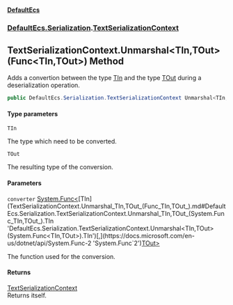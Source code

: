#### [DefaultEcs](DefaultEcs.md 'DefaultEcs')
### [DefaultEcs.Serialization](DefaultEcs.md#DefaultEcs.Serialization 'DefaultEcs.Serialization').[TextSerializationContext](TextSerializationContext.md 'DefaultEcs.Serialization.TextSerializationContext')

## TextSerializationContext.Unmarshal<TIn,TOut>(Func<TIn,TOut>) Method

Adds a convertion between the type [TIn](TextSerializationContext.Unmarshal_TIn,TOut_(Func_TIn,TOut_).md#DefaultEcs.Serialization.TextSerializationContext.Unmarshal_TIn,TOut_(System.Func_TIn,TOut_).TIn 'DefaultEcs.Serialization.TextSerializationContext.Unmarshal<TIn,TOut>(System.Func<TIn,TOut>).TIn') and the type [TOut](TextSerializationContext.Unmarshal_TIn,TOut_(Func_TIn,TOut_).md#DefaultEcs.Serialization.TextSerializationContext.Unmarshal_TIn,TOut_(System.Func_TIn,TOut_).TOut 'DefaultEcs.Serialization.TextSerializationContext.Unmarshal<TIn,TOut>(System.Func<TIn,TOut>).TOut') during a deserialization operation.

```csharp
public DefaultEcs.Serialization.TextSerializationContext Unmarshal<TIn,TOut>(System.Func<TIn,TOut> converter);
```
#### Type parameters

<a name='DefaultEcs.Serialization.TextSerializationContext.Unmarshal_TIn,TOut_(System.Func_TIn,TOut_).TIn'></a>

`TIn`

The type which need to be converted.

<a name='DefaultEcs.Serialization.TextSerializationContext.Unmarshal_TIn,TOut_(System.Func_TIn,TOut_).TOut'></a>

`TOut`

The resulting type of the conversion.
#### Parameters

<a name='DefaultEcs.Serialization.TextSerializationContext.Unmarshal_TIn,TOut_(System.Func_TIn,TOut_).converter'></a>

`converter` [System.Func&lt;](https://docs.microsoft.com/en-us/dotnet/api/System.Func-2 'System.Func`2')[TIn](TextSerializationContext.Unmarshal_TIn,TOut_(Func_TIn,TOut_).md#DefaultEcs.Serialization.TextSerializationContext.Unmarshal_TIn,TOut_(System.Func_TIn,TOut_).TIn 'DefaultEcs.Serialization.TextSerializationContext.Unmarshal<TIn,TOut>(System.Func<TIn,TOut>).TIn')[,](https://docs.microsoft.com/en-us/dotnet/api/System.Func-2 'System.Func`2')[TOut](TextSerializationContext.Unmarshal_TIn,TOut_(Func_TIn,TOut_).md#DefaultEcs.Serialization.TextSerializationContext.Unmarshal_TIn,TOut_(System.Func_TIn,TOut_).TOut 'DefaultEcs.Serialization.TextSerializationContext.Unmarshal<TIn,TOut>(System.Func<TIn,TOut>).TOut')[&gt;](https://docs.microsoft.com/en-us/dotnet/api/System.Func-2 'System.Func`2')

The function used for the conversion.

#### Returns
[TextSerializationContext](TextSerializationContext.md 'DefaultEcs.Serialization.TextSerializationContext')  
Returns itself.